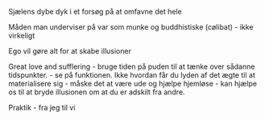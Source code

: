 
Sjælens dybe dyk i et forsøg på at omfavne det hele 

Måden man underviser på var som munke og buddhistiske (cølibat) - ikke virkeligt 

Ego vil gøre alt for
at skabe illusioner 

Great love and sufflering - bruge tiden på puden til at tænke over sådanne tidspunkter. - se på funktionen. Ikke hvordan får du lyden af det ægte til at materialisere sig - måske det at være ude og hjælpe hjemløse - kan hjælpe os til at bryde illusionen om at du er adskilt fra andre. 

Praktik - fra jeg til vi

